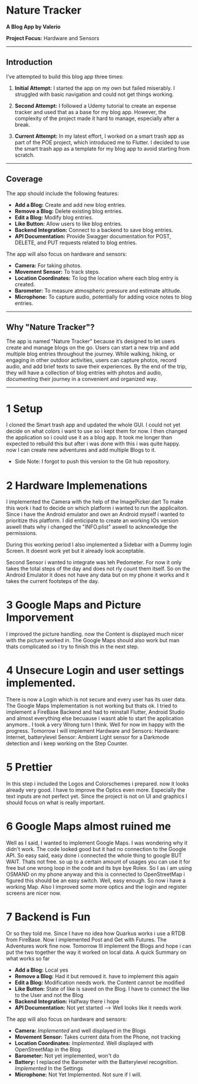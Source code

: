 # Nature Tracker

**A Blog App by Valerio**

**Project Focus:** Hardware and Sensors

---

## Introduction

I’ve attempted to build this blog app three times:

1. **Initial Attempt:** I started the app on my own but failed miserably. I struggled with basic navigation and could not get things working.
   
2. **Second Attempt:** I followed a Udemy tutorial to create an expense tracker and used that as a base for my blog app. However, the complexity of the project made it hard to manage, especially after a break.

3. **Current Attempt:** In my latest effort, I worked on a smart trash app as part of the POE project, which introduced me to Flutter. I decided to use the smart trash app as a template for my blog app to avoid starting from scratch.

---

## Coverage

The app should include the following features:

- **Add a Blog:** Create and add new blog entries.
- **Remove a Blog:** Delete existing blog entries.
- **Edit a Blog:** Modify blog entries.
- **Like Button:** Allow users to like blog entries.
- **Backend Integration:** Connect to a backend to save blog entries.
- **API Documentation:** Provide Swagger documentation for POST, DELETE, and PUT requests related to blog entries.

The app will also focus on hardware and sensors:

- **Camera:** For taking photos.
- **Movement Sensor:** To track steps.
- **Location Coordinates:** To log the location where each blog entry is created.
- **Barometer:** To measure atmospheric pressure and estimate altitude.
- **Microphone:** To capture audio, potentially for adding voice notes to blog entries.

---

## Why "Nature Tracker"?

The app is named "Nature Tracker" because it’s designed to let users create and manage blogs on the go. 
Users can start a new trip and add multiple blog entries throughout the journey. 
While walking, hiking, or engaging in other outdoor activities, users can capture photos, record audio, and add brief texts to save their experiences. 
By the end of the trip, they will have a collection of blog entries with photos and audio, documenting their journey in a convenient and organized way.

---

# 1 Setup
I cloned the Smart trash app and updated the whole GUI. I could not yet decide on what colors i want to use so i kept them for now.
I then changed the application so i could use it as a blog app.
It took me longer than expected to rebuild this but after i was done with this i was quite happy.
now I can create new adventures and add multiple Blogs to it. 
 - Side Note: I forgot to push this version to the Git hub repository. 
 
# 2 Hardware Implemenations

I implemented the Camera with  the help of the ImagePicker.dart
To make this work i had to decide on which platform i wanted to run the applicaiton. 
Since i have the Android emulator and own an Android myself i wanted to prioritize this platform.
I did enticipate to create an working IOs version aswell thats why i changed the "INFO.plist" aswell to acknowledge the permissions.

During this working period I also implemented a Sidebar with a Dummy login Screen. It doesnt work yet but it already look acceptable.

Second Sensor i wanted to integrate was teh Pedometer. For now it only takes the total steps of the day and does not rly count them itself.
So on the Android Emulator it does not have any data but on my phone it works and it takes the current footsteps of the day.

# 3 Google Maps and Picture Imporvement

I improved the picture handling. now the Content is displayed much nicer with the picture worked in.
The Google Maps should also work but man thats complicated so i try to finish this in the next step.


# 4 Unsecure Login and user settings implemented.

There is now a Login which is not secure and every user has its user data. 
The Google Maps Implementation is not working but thats ok. I tried to implement a FireBase Backend and had to reinstall Flutter, Android Studio and almost everything else becuause i wasnt able to start the application anymore.. I took a very Wrong turn I think.
Well for now im happy with the progress. 
Tomorrow I will implement Hardware and Sensors: 
Hardware: Internet, batterylevel
Sensor: Ambient Light sensor for a Darkmode detection  and i keep working on the Step Counter.

# 5 Prettier
In this step i included the Logos and Colorschemes i prepared. now it looks already very good. I have to improve the Optics even more.
Especially the text inputs are not perfect yet.
Since the project is not on UI and graphics I should focus on what is really important.


# 6 Google Maps almost ruined me
Well as I said, I wanted to implement Google Maps. I was wondering why it didn't work. The code looked good but it had no connection to the Google API.
So easy said, easy done i connected the whole thing to google BUT WAIT. Thats not free. so up to a certain amount of usages you can use it for free but one wrong loop in the code and its bye bye Rolex.
So I as i am using OSMAND on my phone anyway and this is connected to OpenStreetMap i figured this should be an easy switch. Well, easy enough. So now i have a working Map.
Also I improved some more optics and the login and register screens are nicer now. 


# 7 Backend is Fun
Or so they told me. Since I have no idea how Quarkus works i use a RTDB from FireBase.
Now I implemented Post and Get with Futures. The Adventures work fine now. 
Tomorrow Ill implement the Blogs and hope i can put the two together the way it worked on local data.
A quick Summary on what works so far
- **Add a Blog:** Local yes
- **Remove a Blog:** Had it but removed it. have to implement this again
- **Edit a Blog:** Modification needs work. the Content cannot be modified
- **Like Button:** State of like is saved on the Blog. I have to connect the like to the User and not the Blog
- **Backend Integration:** Halfway there i hope
- **API Documentation:** Not yet started
--> Well looks like it needs work 

The app will also focus on hardware and sensors:

- **Camera:** *Implemented* and well displayed in the Blogs
- **Movement Sensor:** Takes current data from the Phone, not tracking
- **Location Coordinates:** *Implemented*. Well displayed with OpenStreetMap in the Blog
- **Barometer:** Not yet implemented, won't do
- **Battery:**	I replaced the Barometer with the Batterylevel recognition. *Implemented* In the Settings
- **Microphone:** Not Yet Implemented. Not sure if I will.






